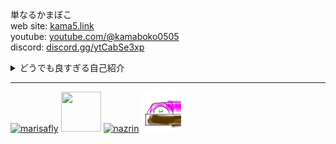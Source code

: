 単なるかまぼこ<br>
web site: <a href="https://kama5.link/">kama5.link</a><br>
youtube: <a href="https://youtube.com/@kamaboko0505">youtube.com/@kamaboko0505</a><br>
discord: <a href="https://discord.gg/ytCabSe3xp">discord.gg/ytCabSe3xp</a><br>

<details><summary>どうでも良すぎる自己紹介</summary>

名前:かまぼこ陛下<br>
好きな食べ物:かまぼこ、サーモン寿司🍣<br>
得意なゲーム:minecraft roblox<br>
得意な言語:scratch html<br>
</details>

* * *
<a href="https://emoji.gg/emoji/6283_marisafly"><img src="https://cdn3.emoji.gg/emojis/6283_marisafly.gif" width="64px" height="64px" alt="marisafly"></a>
<img src="https://img.amiami.com/images/product/main/222/GOODS-04230811.jpg" width="64px" height="64px">
<a href="https://emoji.gg/emoji/nazrin"><img src="https://cdn3.emoji.gg/emojis/nazrin.gif" width="64px" height="64px" alt="nazrin"></a>
<img src="https://github.com/kamabokoheika/kamabokoheika/blob/main/%E3%81%8B%E3%81%BE%E3%81%BC%E3%81%93%E3%82%A2%E3%82%A4%E3%82%B3%E3%83%B3.png?raw=true" width="64px" height="64px" alt="かまぼこ">
<!---
kamabokoheika/kamabokoheika is a ✨ special ✨ repository because its `README.md` (this file) appears on your GitHub profile.
You can click the Preview link to take a look at your changes.
--->

